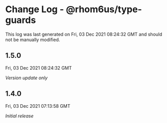 # Change Log - @rhom6us/type-guards

This log was last generated on Fri, 03 Dec 2021 08:24:32 GMT and should not be manually modified.

## 1.5.0
Fri, 03 Dec 2021 08:24:32 GMT

_Version update only_

## 1.4.0
Fri, 03 Dec 2021 07:13:58 GMT

_Initial release_

